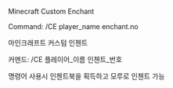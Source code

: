 Minecraft Custom Enchant

Command: /CE player_name enchant.no

마인크래프트 커스텀 인첸트

커멘드: /CE 플레이어_이름 인첸트_번호

명령어 사용시 인첸트북을 획득하고 모루로 인첸트 가능
